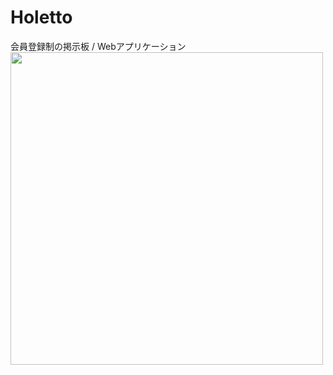 # Holetto
会員登録制の掲示板 / Webアプリケーション
<br>
<img src="https://user-images.githubusercontent.com/46701811/54836908-88b2b100-4d08-11e9-9dcc-16e64cb33d53.png" width="500">
